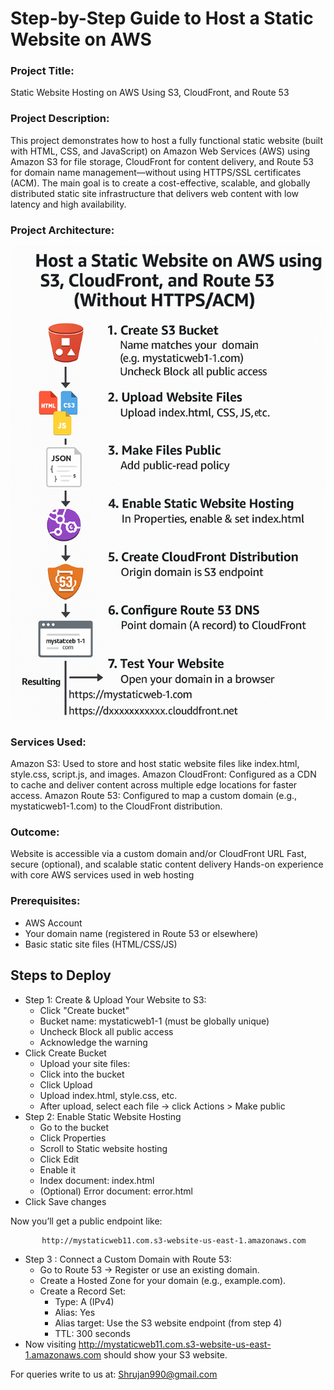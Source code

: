  # Step-by-Step Guide to Host a Static Website on AWS
### Project Title:
Static Website Hosting on AWS Using S3, CloudFront, and Route 53
### Project Description:
This project demonstrates how to host a fully functional static website (built with HTML, CSS, and JavaScript) on Amazon Web Services (AWS) using Amazon S3 for file storage, CloudFront for content delivery, and Route 53 for domain name management—without using HTTPS/SSL certificates (ACM).
The main goal is to create a cost-effective, scalable, and globally distributed static site infrastructure that delivers web content with low latency and high availability.
### Project Architecture:
![image alt](https://github.com/shrujan23/Host-Static-Website-on-AWS/blob/fc467097f4b2dc1ab776e897e6ac50b87aba19ae/3e8eab8d-4e4c-4862-bb0c-693ab708ee57.png)
### Services Used:
Amazon S3: Used to store and host static website files like index.html, style.css, script.js, and images.
Amazon CloudFront: Configured as a CDN to cache and deliver content across multiple edge locations for faster access.
Amazon Route 53: Configured to map a custom domain (e.g., mystaticweb1-1.com) to the CloudFront distribution.
### Outcome:
Website is accessible via a custom domain and/or CloudFront URL
Fast, secure (optional), and scalable static content delivery
Hands-on experience with core AWS services used in web hosting
### Prerequisites:
* AWS Account
* Your domain name (registered in Route 53 or elsewhere)
* Basic static site files (HTML/CSS/JS)
## Steps to Deploy

* Step 1: Create & Upload Your Website to S3:
  * Click "Create bucket"
  * Bucket name: mystaticweb1-1 (must be globally unique)
  * Uncheck Block all public access
  * Acknowledge the warning
* Click Create Bucket
  * Upload your site files:
  * Click into the bucket
  * Click Upload
  * Upload index.html, style.css, etc.
  * After upload, select each file → click Actions > Make public
* Step 2: Enable Static Website Hosting
  * Go to the bucket
  * Click Properties
  * Scroll to Static website hosting
  * Click Edit
  * Enable it
  * Index document: index.html
  * (Optional) Error document: error.html
* Click Save changes

Now you’ll get a public endpoint like:
 ```Bash
        http://mystaticweb11.com.s3-website-us-east-1.amazonaws.com
```
* Step 3 : Connect a Custom Domain with Route 53:
  * Go to Route 53 → Register or use an existing domain.
  * Create a Hosted Zone for your domain (e.g., example.com).
  * Create a Record Set:
    * Type: A (IPv4)
    * Alias: Yes
    * Alias target: Use the S3 website endpoint (from step 4)
    * TTL: 300 seconds
*  Now visiting http://mystaticweb11.com.s3-website-us-east-1.amazonaws.com should show your S3 website.

For queries write to us at: Shrujan990@gmail.com
